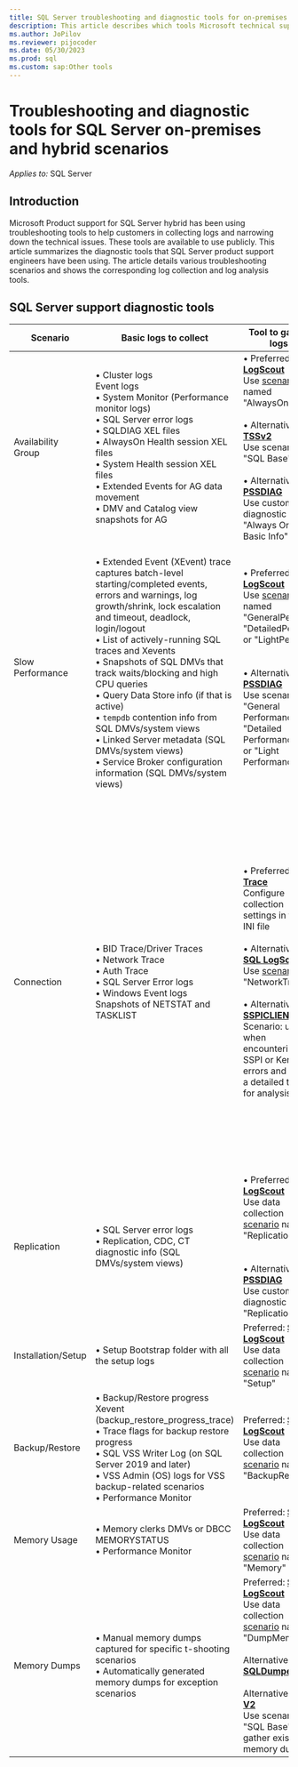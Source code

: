 ```yaml
---
title: SQL Server troubleshooting and diagnostic tools for on-premises and hybrid scenarios
description: This article describes which tools Microsoft technical support uses for troubleshooting SQL Server Hybrid issues
ms.author: JoPilov
ms.reviewer: pijocoder
ms.date: 05/30/2023
ms.prod: sql
ms.custom: sap:Other tools
---
```

# Troubleshooting and diagnostic tools for SQL Server on-premises and hybrid scenarios

_Applies to:_ SQL Server

## Introduction

Microsoft Product support for SQL Server hybrid has been using troubleshooting tools to help customers in collecting logs and narrowing down the technical issues. These tools are available to use publicly. This article summarizes the diagnostic tools that SQL Server product support engineers have been using. The article details various troubleshooting scenarios and shows the corresponding log collection and log analysis tools.

## SQL Server support diagnostic tools

| Scenario | Basic logs to collect | Tool to gather logs | Tool to analyze logs |
| --- | --- | --- | --- |
| Availability Group | • Cluster logs<br />Event logs<br />• System Monitor (Performance monitor logs)<br />• SQL Server error logs<br />• SQLDIAG XEL files<br />• AlwaysOn Health session XEL files<br />• System Health session XEL files<br />• Extended Events for AG data movement<br />• DMV and Catalog view snapshots for AG |• Preferred: **[SQL LogScout](https://github.com/microsoft/SQL_LogScout/releases)**<br />Use [scenario](https://github.com/microsoft/sql_logscout#scenarios) named "AlwaysOn"<br/><br/>• Alternative: **[TSSv2](../../windows-client/windows-troubleshooters/introduction-to-troubleshootingscript-toolset-tssv2.md)**<br />Use scenario "SQL Base"<br/><br/>• Alternative: **[PSSDIAG](https://github.com/microsoft/DiagManager/wiki/Create-a-PSSDiag-Package)**<br />Use custom diagnostic "Always On Basic Info"<br /> | Preferred: **[AGDiag](https://github.com/microsoft/agdiag/wiki/Getting-Started)**<br />Scenarios to use -> Analyze failover, failures<br /><br />Alternative: **[SQL Nexus](https://github.com/microsoft/SqlNexus/wiki/How-to-use-SQL-Nexus)**<br />Scenarios to use -> Performance, Latency, Health, Best practices<br /> |
| Slow Performance |<br />• Extended Event (XEvent) trace captures batch-level starting/completed events, errors and warnings, log growth/shrink, lock escalation and timeout, deadlock, login/logout<br />• List of actively-running SQL traces and Xevents<br />• Snapshots of SQL DMVs that track waits/blocking and high CPU queries<br />• Query Data Store info (if that is active)<br />• `tempdb` contention info from SQL DMVs/system views<br />• Linked Server metadata (SQL DMVs/system views)<br />• Service Broker configuration information (SQL DMVs/system views) | • Preferred: **[SQL LogScout](https://github.com/microsoft/SQL_LogScout/releases)**<br />Use [scenario](https://github.com/microsoft/sql_logscout#scenarios) named "GeneralPerf", "DetailedPerf", or "LightPerf"<br /><br /><br />• Alternative: **[PSSDIAG](https://github.com/microsoft/DiagManager/wiki/Create-a-PSSDiag-Package)**<br />Use scenario "General Performance", "Detailed Performance", or "Light Performance | • Preferred: **[SQL Nexus](https://github.com/microsoft/SqlNexus/wiki/How-to-use-SQL-Nexus)**<br />Scenarios to use: Performance analysis, Best Practice recommendations, Bottleneck Analysis, Blocking, Top Queries<br /><br />• Alternative: **[RML Utilities](replay-markup-language-utility.md)**<br />Scenarios to use: Query Analysis to understand Top resource consuming queries<br /> |
| Connection | • BID Trace/Driver Traces<br />• Network Trace<br />• Auth Trace<br />• SQL Server Error logs<br />• Windows Event logs<br />Snapshots of NETSTAT and TASKLIST |• Preferred: **[SQL Trace](https://github.com/microsoft/CSS_SQL_Networking_Tools/wiki/SQLTRACE)**<br />Configure collection settings in the INI file<br /><br />• Alternative: **[SQL LogScout](https://github.com/microsoft/SQL_LogScout/releases)**<br />Use [scenario](https://github.com/microsoft/sql_logscout#scenarios) "NetworkTrace"<br /><br />• Alternative: **[SSPICLIENT](https://github.com/microsoft/CSS_SQL_Networking_Tools/wiki/SSPICLIENT)**<br />Scenario: use when encountering SSPI or Kerberos errors and - logs a detailed trace for analysis<br /> | • Preferred: **[SQL Network Analyzer UI](https://github.com/microsoft/CSS_SQL_Networking_Tools/wiki/SQLNAUI)**<br/>**[SQL Network Analyzer](https://github.com/microsoft/CSS_SQL_Networking_Tools/wiki/SQLNA)**<br/>Scenarios to use: read network packet capture files and produce a report highlighting potential areas of interest.<br /><br />• Alternative: **[SQLCHECK](https://github.com/microsoft/CSS_SQL_Networking_Tools/wiki/SQLCHECK)**<br />reports on any settings that may affect connectivity<br /><br />• Alternative: **[SQLBENCH](https://github.com/microsoft/CSS_SQL_Networking_Tools/wiki/SQLBENCH)**<br />display timings for comparative analysis<br /><br />• Alternative: **[DBTEST](https://github.com/microsoft/CSS_SQL_Networking_Tools/wiki/DBTEST)**<br />record how long it takes to connect and how long to execute a command<br /> |
| Replication | • SQL Server error logs<br />• Replication, CDC, CT diagnostic info (SQL DMVs/system views) | • Preferred: **[SQL LogScout](https://github.com/microsoft/SQL_LogScout/releases)**<br />Use data collection [scenario](https://github.com/microsoft/sql_logscout#scenarios) named<br />"Replication"<br /><br /><br />• Alternative: **[PSSDIAG](https://github.com/microsoft/DiagManager/wiki/Create-a-PSSDiag-Package)**<br />Use custom diagnostic "Replication"<br /> | • Preferred: **[SQL Nexus](https://github.com/microsoft/SqlNexus/wiki/How-to-use-SQL-Nexus)**<br />Scenarios to use: Replication reports, Performance analysis, Best Practice recommendations, Bottleneck Analysis, Blocking, Top Queries<br /> |
| Installation/Setup | • Setup Bootstrap folder with all the setup logs | Preferred: **[SQL LogScout](https://github.com/microsoft/SQL_LogScout/releases)**<br />Use data collection [scenario](https://github.com/microsoft/sql_logscout#scenarios) named "Setup" | |
| Backup/Restore | • Backup/Restore progress Xevent (backup_restore_progress_trace)<br />• Trace flags for backup restore progress<br />• SQL VSS Writer Log (on SQL Server 2019 and later)<br />• VSS Admin (OS) logs for VSS backup-related scenarios<br />• Performance Monitor | Preferred: **[SQL LogScout](https://github.com/microsoft/SQL_LogScout/releases)**<br />Use data collection [scenario](https://github.com/microsoft/sql_logscout#scenarios) named "BackupRestore" | |
| Memory Usage  | • Memory clerks DMVs or DBCC MEMORYSTATUS<br />• Performance Monitor | Preferred: **[SQL LogScout](https://github.com/microsoft/SQL_LogScout/releases)**<br />Use data collection [scenario](https://github.com/microsoft/sql_logscout#scenarios) named "Memory" | Preferred: **[SQL Nexus](https://github.com/microsoft/SqlNexus/wiki/How-to-use-SQL-Nexus)** to import memory output and view at Memory Brokers |
| Memory Dumps | • Manual memory dumps captured for specific t-shooting scenarios<br />• Automatically generated memory dumps for exception scenarios | Preferred: **[SQL LogScout](https://github.com/microsoft/SQL_LogScout/releases)**<br />Use data collection [scenario](https://github.com/microsoft/sql_logscout#scenarios) named "DumpMemory"<br /><br />Alternative: **[SQLDumper](use-sqldumper-generate-dump-file.md)**<br /><br />Alternative: **[TSS V2](../../windows-client/windows-troubleshooters/introduction-to-troubleshootingscript-toolset-tssv2.md)**<br />Use scenario "SQL Base" to gather existing memory dumps<br /> | |
